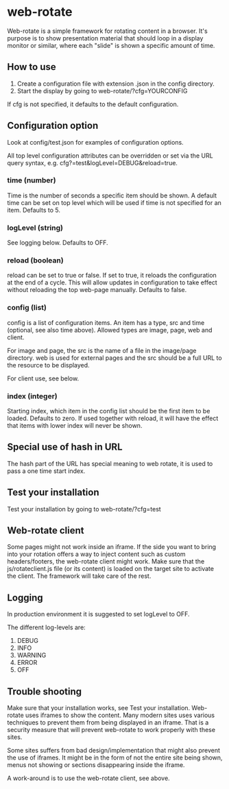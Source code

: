 # web-rotate
Web-rotate is a simple framework for rotating content in a browser.
It's purpose is to show presentation material that should loop in a display
monitor or similar, where each "slide" is shown a specific amount of time.

## How to use

1. Create a configuration file with extension .json in the config directory.
1. Start the display by going to web-rotate/?cfg=YOURCONFIG

If cfg is not specified, it defaults to the default configuration.

## Configuration option

Look at config/test.json for examples of configuration options.

All top level configuration attributes can be overridden or set via the URL
query syntax, e.g. cfg?=test&logLevel=DEBUG&reload=true.

### time (number)
Time is the number of seconds a specific item should be shown.
A default time can be set on top level which will be used if time
is not specified for an item. Defaults to 5.

### logLevel (string)
See logging below. Defaults to OFF.

### reload (boolean)
reload can be set to true or false. If set to true, it reloads the configuration
at the end of a cycle. This will allow updates in configuration to take
effect without reloading the top web-page manually. Defaults to false.

### config (list)
config is a list of configuration items.
An item has a type, src and time (optional, see also time above).
Allowed types are image, page, web and client.

For image and page, the src is the name of a file in the image/page directory.
web is used for external pages and the src should be a full URL to the resource
to be displayed.

For client use, see below.

### index (integer)
Starting index, which item in the config list should be the first item to be loaded.
Defaults to zero. If used together with reload, it will have the effect that
items with lower index will never be shown.

## Special use of hash in URL
The hash part of the URL has special meaning to web rotate, it is used to pass
a one time start index.

## Test your installation
Test your installation by going to web-rotate/?cfg=test

## Web-rotate client
Some pages might not work inside an iframe. If the side you want to bring into
your rotation offers a way to inject content such as custom headers/footers,
the web-rotate client might work.
Make sure that the js/rotateclient.js file (or its content) is loaded on the
target site to activate the client. The framework will take care of the rest.

## Logging
In production environment it is suggested to set logLevel to OFF.

The different log-levels are:

1. DEBUG
1. INFO
1. WARNING
1. ERROR
1. OFF

## Trouble shooting
Make sure that your installation works, see Test your installation.
Web-rotate uses iframes to show the content. Many modern sites uses various
techniques to prevent them from being displayed in an iframe. That is a security
measure that will prevent web-rotate to work properly with these sites.

Some sites suffers from bad design/implementation that might also prevent the
use of iframes. It might be in the form of not the entire site being shown,
menus not showing or sections disappearing inside the iframe.

A work-around is to use the web-rotate client, see above.
